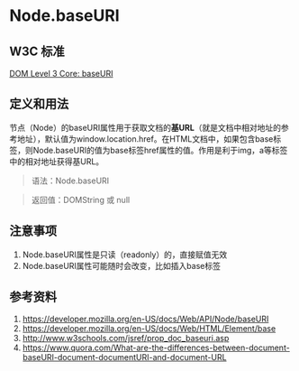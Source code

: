 # Node.baseURI

## W3C 标准
[DOM Level 3 Core: baseURI](https://www.w3.org/TR/DOM-Level-3-Core/core.html#Node3-baseURI)
## 定义和用法
节点（Node）的baseURI属性用于获取文档的**基URL**（就是文档中相对地址的参考地址），默认值为window.location.href。在HTML文档中，如果包含base标签，则Node.baseURI的值为base标签href属性的值。作用是利于img，a等标签中的相对地址获得基URL。

> 语法：Node.baseURI

> 返回值：DOMString 或 null


## 注意事项
1. Node.baseURI属性是只读（readonly）的，直接赋值无效
2. Node.baseURI属性可能随时会改变，比如插入base标签

## 参考资料
1. https://developer.mozilla.org/en-US/docs/Web/API/Node/baseURI
2. https://developer.mozilla.org/en-US/docs/Web/HTML/Element/base
3. http://www.w3schools.com/jsref/prop_doc_baseuri.asp
4. https://www.quora.com/What-are-the-differences-between-document-baseURI-document-documentURI-and-document-URL

